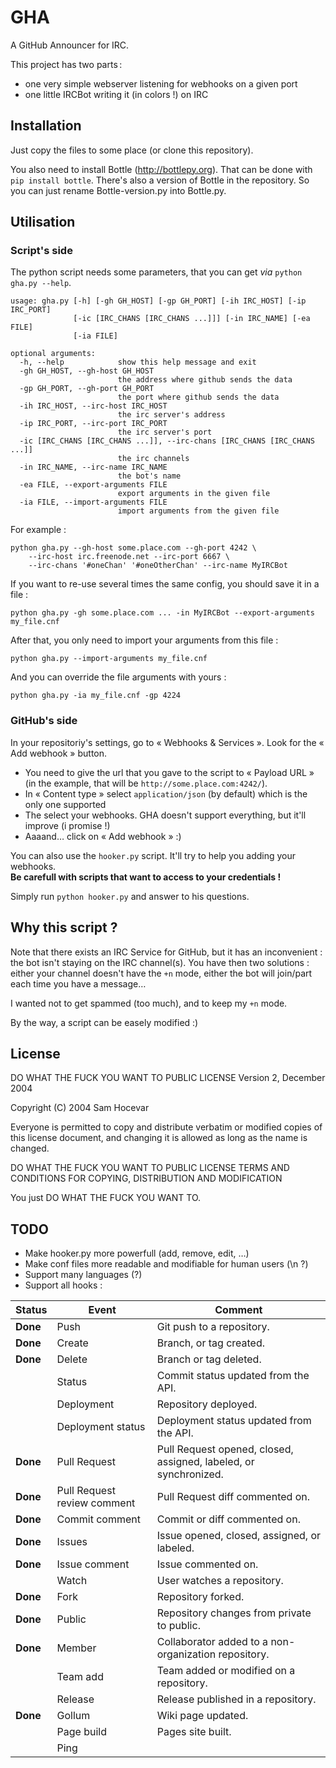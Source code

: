 GHA
===

A GitHub Announcer for IRC.

This project has two parts :

* one very simple webserver listening for webhooks on a given port
* one little IRCBot writing it (in colors !) on IRC


Installation
------------

Just copy the files to some place (or clone this repository).

You also need to install Bottle (http://bottlepy.org).
That can be done with `pip install bottle`.
There's also a version of Bottle in the repository.
So you can just rename Bottle-version.py into Bottle.py.


Utilisation
-----------

### Script's side

The python script needs some parameters, that you can get *via* `python gha.py --help`.

    usage: gha.py [-h] [-gh GH_HOST] [-gp GH_PORT] [-ih IRC_HOST] [-ip IRC_PORT]
                  [-ic [IRC_CHANS [IRC_CHANS ...]]] [-in IRC_NAME] [-ea FILE]
                  [-ia FILE]

    optional arguments:
      -h, --help            show this help message and exit
      -gh GH_HOST, --gh-host GH_HOST
                            the address where github sends the data
      -gp GH_PORT, --gh-port GH_PORT
                            the port where github sends the data
      -ih IRC_HOST, --irc-host IRC_HOST
                            the irc server's address
      -ip IRC_PORT, --irc-port IRC_PORT
                            the irc server's port
      -ic [IRC_CHANS [IRC_CHANS ...]], --irc-chans [IRC_CHANS [IRC_CHANS ...]]
                            the irc channels
      -in IRC_NAME, --irc-name IRC_NAME
                            the bot's name
      -ea FILE, --export-arguments FILE
                            export arguments in the given file
      -ia FILE, --import-arguments FILE
                            import arguments from the given file

For example :

    python gha.py --gh-host some.place.com --gh-port 4242 \
        --irc-host irc.freenode.net --irc-port 6667 \
        --irc-chans '#oneChan' '#oneOtherChan' --irc-name MyIRCBot

If you want to re-use several times the same config, you should save it in a file :

    python gha.py -gh some.place.com ... -in MyIRCBot --export-arguments my_file.cnf

After that, you only need to import your arguments from this file :

    python gha.py --import-arguments my_file.cnf

And you can override the file arguments with yours :

    python gha.py -ia my_file.cnf -gp 4224


### GitHub's side

In your repositoriy's settings, go to « Webhooks & Services ».
Look for the « Add webhook » button.

* You need to give the url that you gave to the script to « Payload URL » (in the example, that will be `http://some.place.com:4242/`).
* In « Content type » select `application/json` (by default) which is the only one supported
* The select your webhooks. GHA doesn't support everything, but it'll improve (i promise !)
* Aaaand… click on « Add webhook » :)

You can also use the `hooker.py` script. It'll try to help you adding your webhooks.  
**Be carefull with scripts that want to access to your credentials !**

Simply run `python hooker.py` and answer to his questions.


Why this script ?
-----------------

Note that there exists an IRC Service for GitHub, but it has an inconvenient : the bot isn't staying on the IRC channel(s). You have then two solutions : either your channel doesn't have the `+n` mode, either the bot will join/part each time you have a message…

I wanted not to get spammed (too much), and to keep my `+n` mode.

By the way, a script can be easely modified :)


License
-------

DO WHAT THE FUCK YOU WANT TO PUBLIC LICENSE Version 2, December 2004

Copyright (C) 2004 Sam Hocevar

Everyone is permitted to copy and distribute verbatim or modified copies of this license document, and changing it is allowed as long as the name is changed.

DO WHAT THE FUCK YOU WANT TO PUBLIC LICENSE TERMS AND CONDITIONS FOR COPYING, DISTRIBUTION AND MODIFICATION

You just DO WHAT THE FUCK YOU WANT TO.


TODO
----

* Make hooker.py more powerfull (add, remove, edit, …)
* Make conf files more readable and modifiable for human users (\n ?)
* Support many languages (?)
* Support all hooks :

| Status   | Event                       | Comment                                                          |
|----------|-----------------------------|------------------------------------------------------------------|
| **Done** | Push                        | Git push to a repository.                                        |
| **Done** | Create                      | Branch, or tag created.                                          |
| **Done** | Delete                      | Branch or tag deleted.                                           |
|          | Status                      | Commit status updated from the API.                              |
|          | Deployment                  | Repository deployed.                                             |
|          | Deployment status           | Deployment status updated from the API.                          |
| **Done** | Pull Request                | Pull Request opened, closed, assigned, labeled, or synchronized. |
| **Done** | Pull Request review comment | Pull Request diff commented on.                                  |
| **Done** | Commit comment              | Commit or diff commented on.                                     |
| **Done** | Issues                      | Issue opened, closed, assigned, or labeled.                      |
| **Done** | Issue comment               | Issue commented on.                                              |
|          | Watch                       | User watches a repository.                                       |
| **Done** | Fork                        | Repository forked.                                               |
| **Done** | Public                      | Repository changes from private to public.                       |
| **Done** | Member                      | Collaborator added to a non-organization repository.             |
|          | Team add                    | Team added or modified on a repository.                          |
|          | Release                     | Release published in a repository.                               |
| **Done** | Gollum                      | Wiki page updated.                                               |
|          | Page build                  | Pages site built.                                                |
|          | Ping                        |                                                                  |
